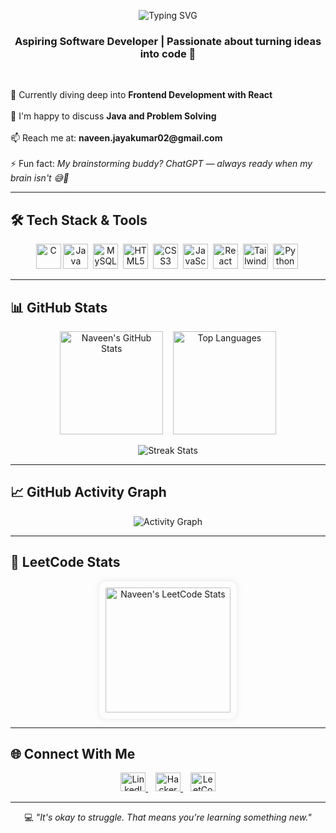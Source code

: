 <p align="center">
  <img src="https://readme-typing-svg.herokuapp.com?font=Fira+Code&weight=500&size=24&pause=1000&color=58A6FF&width=435&lines=Hi+%F0%9F%91%8B%2C+I'm+Naveen+Kumar+J" alt="Typing SVG" />
</p>
<h3 align="center">Aspiring Software Developer | Passionate about turning ideas into code 🚀</h3>
<br>
<p align="left">
  🌱 Currently diving deep into <strong>Frontend Development with React</strong><br><br>
  💬  I'm happy to discuss <strong>Java and Problem Solving</strong><br><br>
  📫 Reach me at: <strong>naveen.jayakumar02@gmail.com</strong><br><br>
  ⚡ Fun fact: <em>My brainstorming buddy? ChatGPT — always ready when my brain isn't 😅🤖</em>
</p>

---

## 🛠️ Tech Stack & Tools

<p align="center">
  <a href="https://www.cprogramming.com/" target="_blank"><img src="https://cdn.jsdelivr.net/gh/devicons/devicon/icons/c/c-original.svg" width="40" height="40" alt="C"/></a>
  <a href="https://www.java.com" target="_blank"><img src="https://cdn.jsdelivr.net/gh/devicons/devicon/icons/java/java-original.svg" width="40" height="40" alt="Java"/></a>&nbsp;
  <a href="https://www.mysql.com/" target="_blank"><img src="https://cdn.jsdelivr.net/gh/devicons/devicon/icons/mysql/mysql-original-wordmark.svg" width="40" height="40" alt="MySQL"/></a>&nbsp;
  <a href="https://www.w3.org/html/" target="_blank"><img src="https://cdn.jsdelivr.net/gh/devicons/devicon/icons/html5/html5-original-wordmark.svg" width="40" height="40" alt="HTML5"/></a>&nbsp;
  <a href="https://www.w3schools.com/css/" target="_blank"><img src="https://cdn.jsdelivr.net/gh/devicons/devicon/icons/css3/css3-original-wordmark.svg" width="40" height="40" alt="CSS3"/></a>&nbsp;
  <a href="https://developer.mozilla.org/en-US/docs/Web/JavaScript" target="_blank"><img src="https://cdn.jsdelivr.net/gh/devicons/devicon/icons/javascript/javascript-original.svg" width="40" height="40" alt="JavaScript"/></a>&nbsp;
  <a href="https://reactjs.org/" target="_blank"><img src="https://cdn.jsdelivr.net/gh/devicons/devicon/icons/react/react-original-wordmark.svg" width="40" height="40" alt="React"/></a>&nbsp;
  <a href="https://tailwindcss.com/" target="_blank"><img src="https://www.vectorlogo.zone/logos/tailwindcss/tailwindcss-icon.svg" width="40" height="40" alt="TailwindCSS"/></a>&nbsp;
  <a href="https://www.python.org" target="_blank"><img src="https://cdn.jsdelivr.net/gh/devicons/devicon/icons/python/python-original.svg" width="40" height="40" alt="Python"/></a>&nbsp;
</p>

---

## 📊 GitHub Stats

<p align="center">
  <img src="https://github-readme-stats.vercel.app/api?username=naveen-kumarj&show_icons=true&theme=tokyonight&hide=issues,contribs" alt="Naveen's GitHub Stats" height="165"/>
  &nbsp;&nbsp;
  <img src="https://github-readme-stats.vercel.app/api/top-langs/?username=naveen-kumarj&layout=compact&theme=tokyonight" alt="Top Languages" height="165"/>
</p>

<p align="center">
  <img src="https://github-readme-streak-stats.herokuapp.com/?user=naveen-kumarj&theme=tokyonight" alt="Streak Stats"/>
</p>

---

## 📈 GitHub Activity Graph

<p align="center">
  <img src="https://github-readme-activity-graph.vercel.app/graph?username=naveen-kumarj&bg_color=0d1117&color=58a6ff&line=30f572&point=ffffff&area=true&hide_border=true" alt="Activity Graph"/>
</p>

---

## 🧠 LeetCode Stats

<p align="center">
  <img src="https://leetcard.jacoblin.cool/naveen-jk?theme=dark&font=Fira%20Code&ext=contest" 
       alt="Naveen's LeetCode Stats" 
       style="border-radius: 12px; box-shadow: 0 0 10px rgba(0,0,0,0.1); padding: 10px;" 
       height="200"/>
</p>

---

## 🌐 Connect With Me

<p align="center">
  <a href="https://linkedin.com/in/naveen-kumar-j-44b4061ab" target="_blank">
    <img src="https://raw.githubusercontent.com/rahuldkjain/github-profile-readme-generator/master/src/images/icons/Social/linked-in-alt.svg" height="30" width="40" alt="LinkedIn"/>
  </a>&nbsp;&nbsp;
  <a href="https://www.hackerrank.com/naveenkumarjk" target="_blank">
    <img src="https://raw.githubusercontent.com/rahuldkjain/github-profile-readme-generator/master/src/images/icons/Social/hackerrank.svg" height="30" width="40" alt="HackerRank"/>
  </a>&nbsp;&nbsp;
  <a href="https://leetcode.com/naveen-jk" target="_blank">
    <img src="https://raw.githubusercontent.com/rahuldkjain/github-profile-readme-generator/master/src/images/icons/Social/leet-code.svg" height="30" width="40" alt="LeetCode"/>
  </a>
</p>

---

<p align="center">
  💻 <i>"It's okay to struggle. That means you're learning something new."</i>
</p>

